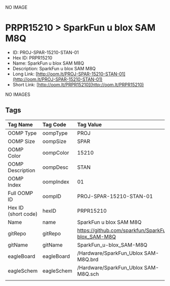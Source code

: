 


  
NO IMAGE  
# PRPR15210 > SparkFun u blox SAM M8Q

- ID: PROJ-SPAR-15210-STAN-01
- Hex ID: PRPR15210
- Name: SparkFun u blox SAM M8Q
- Description: SparkFun u blox SAM M8Q
- Long Link: [http://oom.lt/PROJ-SPAR-15210-STAN-01](http://oom.lt/PROJ-SPAR-15210-STAN-01)
- Short Link: [http://oom.lt/PRPR15210](http://oom.lt/PRPR15210)
  
NO IMAGES  
## Tags
  

|Tag Name|Tag Code|Tag Value|
| :--- | :--- | :--- |
|OOMP Type|oompType|PROJ|
|OOMP Size|oompSize|SPAR|
|OOMP Color|oompColor|15210|
|OOMP Description|oompDesc|STAN|
|OOMP Index|oompIndex|01|
|Full OOMP ID|oompID|PROJ-SPAR-15210-STAN-01|
|Hex ID (short code)|hexID|PRPR15210|
|Name|name|SparkFun u blox SAM M8Q|
|gitRepo|gitRepo|https://github.com/sparkfun/SparkFun_u-blox_SAM-M8Q|
|gitName|gitName|SparkFun_u-blox_SAM-M8Q|
|eagleBoard|eagleBoard|/Hardware/SparkFun_Ublox SAM-M8Q.brd|
|eagleSchem|eagleSchem|/Hardware/SparkFun_Ublox SAM-M8Q.sch|
||||
